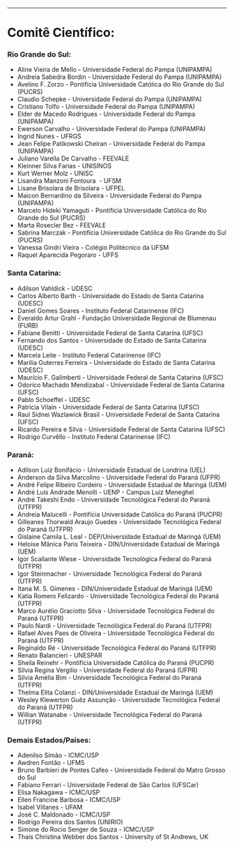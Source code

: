 ﻿---
layout: page-fullwidth
#meta_title: "Dúvidas? Entre em contato conosco"
subheadline: ""
#teaser: "Entre em contato conosco pelo e-mail #eres2020.Universidade Estadual de Maringá (UEM)@gmail.com"
permalink: "/comite_cientifico/"
header:
  image_fullwidth: banner_eres2020.png
---


<hr>

<h1>Comitê Científico:</h1>

<h3>Rio Grande do Sul:</h3>

<ul> 
<li> Aline Vieira de Mello - Universidade Federal do Pampa (UNIPAMPA) </li>
<li> Andreia Sabedra Bordin - Universidade Federal do Pampa (UNIPAMPA) </li>
<li> Avelino F. Zorzo - Pontifícia Universidade Católica do Rio Grande do Sul (PUCRS) </li>
<li> Claudio Schepke - Universidade Federal do Pampa (UNIPAMPA) </li>
<li> Cristiano Tolfo - Universidade Federal do Pampa (UNIPAMPA) </li>
<li> Elder de Macedo Rodrigues - Universidade Federal do Pampa (UNIPAMPA) </li>
<li> Ewerson Carvalho - Universidade Federal do Pampa (UNIPAMPA) </li>
<li> Ingrid Nunes - UFRGS </li>
<li> Jean Felipe Patikowski Cheiran - Universidade Federal do Pampa (UNIPAMPA) </li>
<li> Juliano Varella De Carvalho - FEEVALE </li>
<li> Kleinner Silva Farias - UNISINOS </li>
<li> Kurt Werner Molz - UNISC </li>
<li> Lisandra Manzoni Fontoura  - UFSM </li>
<li> Lisane Brisolara de Brisolara - UFPEL </li>
<li> Maicon Bernardino da Silveira - Universidade Federal do Pampa (UNIPAMPA) </li>
<li> Marcelo Hideki Yamaguti - Pontifícia Universidade Católica do Rio Grande do Sul (PUCRS) </li>
<li> Marta Rosecler Bez - FEEVALE </li>
<li> Sabrina Marczak - Pontifícia Universidade Católica do Rio Grande do Sul (PUCRS) </li>
<li> Vanessa Gindri Vieira - Colégio Politécnico da UFSM </li>
<li> Raquel Aparecida Pegoraro - UFFS </li>
</ul> 

<h3>Santa Catarina:</h3>

<ul> 
<li> Adilson Vahldick - UDESC</li>
<li> Carlos Alberto Barth - Universidade do Estado de Santa Catarina (UDESC) </li>
<li> Daniel Gomes Soares - Instituto Federal Catarinense (IFC) </li>
<li> Everaldo Artur Grahl - Fundação Universidade Regional de Blumenau (FURB) </li>
<li> Fabiane Benitti - Universidade Federal de Santa Catarina (UFSC) </li>
<li> Fernando dos Santos - Universidade do Estado de Santa Catarina (UDESC) </li>
<li> Marcela Leite - Instituto Federal Catarinense (IFC) </li>
<li> Marilia Guterres Ferreira - Universidade do Estado de Santa Catarina (UDESC) </li>
<li> Maurício F. Galimberti - Universidade Federal de Santa Catarina (UFSC) </li>
<li> Odorico Machado Mendizabal - Universidade Federal de Santa Catarina (UFSC) </li>
<li> Pablo Schoeffel - UDESC</li>
<li> Patrícia Vilain - Universidade Federal de Santa Catarina (UFSC) </li>
<li> Raul Sidnei Wazlawick Brasil - Universidade Federal de Santa Catarina (UFSC) </li>
<li> Ricardo Pereira e Silva - Universidade Federal de Santa Catarina (UFSC) </li>
<li> Rodrigo Curvêllo - Instituto Federal Catarinense (IFC) </li>
</ul>


<h3>Paraná:</h3>

<ul> 
<li> Adilson Luiz Bonifácio - Universidade Estadual de Londrina (UEL) </li>
<li> Anderson da Silva Marcolino - Universidade Federal do Paraná (UFPR) </li>
<li> André Felipe Ribeiro Cordeiro - Universidade Estadual de Maringá (UEM) </li>
<li> André Luís Andrade Menolli - UENP - Campus Luiz Meneghel </li>
<li> André Takeshi Endo - Universidade Tecnológica Federal do Paraná (UTFPR) </li>
<li> Andreia Malucelli - Pontifícia Universidade Católica do Paraná (PUCPR) </li>
<li> Gilleanes Thorwald Araujo Guedes - Universidade Tecnológica Federal do Paraná (UTFPR) </li>
<li> Gislaine Camila L. Leal - DEP/Universidade Estadual de Maringá (UEM) </li>
<li> Heloise Mânica Paris Teixeira - DIN/Universidade Estadual de Maringá (UEM) </li>
<li> Igor Scaliante Wiese - Universidade Tecnológica Federal do Paraná (UTFPR) </li>
<li> Igor Steinmacher - Universidade Tecnológica Federal do Paraná (UTFPR) </li>
<li> Itana M. S. Gimenes - DIN/Universidade Estadual de Maringá (UEM) </li>
<li> Katia Romero Felizardo - Universidade Tecnológica Federal do Paraná (UTFPR) </li>
<li> Marco Aurélio Graciotto Silva - Universidade Tecnológica Federal do Paraná (UTFPR) </li>
<li> Paulo Nardi - Universidade Tecnológica Federal do Paraná (UTFPR) </li>
<li> Rafael Alves Paes de Oliveira - Universidade Tecnológica Federal do Paraná (UTFPR) </li>
<li> Reginaldo Ré - Universidade Tecnológica Federal do Paraná (UTFPR) </li>
<li> Renato Balancieri - UNESPAR </li>
<li> Sheila Reinehr - Pontifícia Universidade Católica do Paraná (PUCPR) </li>
<li> Silvia Regina Vergilio - Universidade Federal do Paraná (UFPR) </li>
<li> Silvia Amélia Bim - Universidade Tecnológica Federal do Paraná (UTFPR) </li>
<li> Thelma Elita Colanzi - DIN/Universidade Estadual de Maringá (UEM) </li>
<li> Wesley Klewerton Guêz Assunção - Universidade Tecnológica Federal do Paraná (UTFPR) </li>
<li> Willian Watanabe - Universidade Tecnológica Federal do Paraná (UTFPR) </li>
</ul>


<h3>Demais Estados/Países:</h3>

<ul> 
<li> Adenilso Simão - ICMC/USP</li>
<li> Awdren Fontão - UFMS</li>
<li> Bruno Barbieri de Pontes Cafeo - Universidade Federal do Matro Grosso do Sul </li>
<li> Fabiano Ferrari - Universidade Federal de São Carlos (UFSCar) </li>
<li> Elisa Nakagawa - ICMC/USP</li>
<li> Ellen Francine Barbosa - ICMC/USP</li>
<li> Isabel Villanes - UFAM</li>
<li> José C. Maldonado - ICMC/USP</li>
<li> Rodrigo Pereira dos Santos (UNIRIO) </li>
<li> Simone do Rocio Senger de Souza - ICMC/USP </li>
<li> Thais Christina Webber dos Santos - University of St Andrews, UK </li>
</ul> 


<div class="row t30">	
	<img src="{{ site.urlimg }}promocao_apoio_logos.png" alt="" align="center">
</div><!-- /.row -->